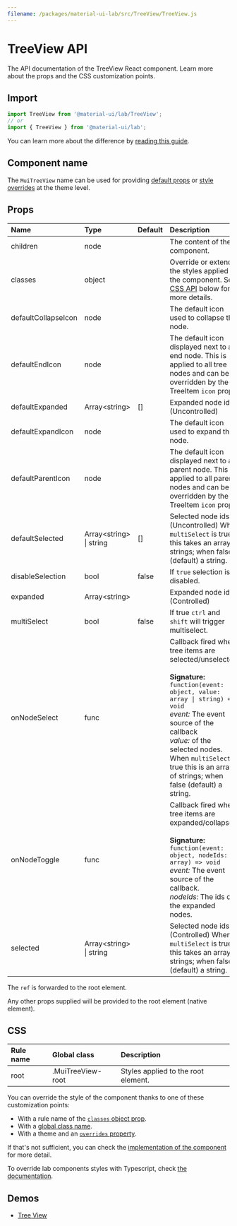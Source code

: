 ```yaml
---
filename: /packages/material-ui-lab/src/TreeView/TreeView.js
---
```


<!--- This documentation is automatically generated, do not try to edit it. -->

# TreeView API

<p class="description">The API documentation of the TreeView React component. Learn more about the props and the CSS customization points.</p>

## Import

```js
import TreeView from '@material-ui/lab/TreeView';
// or
import { TreeView } from '@material-ui/lab';
```

You can learn more about the difference by [reading this guide](/guides/minimizing-bundle-size/).



## Component name

The `MuiTreeView` name can be used for providing [default props](/customization/globals/#default-props) or [style overrides](/customization/globals/#css) at the theme level.

## Props

| Name | Type | Default | Description |
|:-----|:-----|:--------|:------------|
| <span class="prop-name">children</span> | <span class="prop-type">node</span> |  | The content of the component. |
| <span class="prop-name">classes</span> | <span class="prop-type">object</span> |  | Override or extend the styles applied to the component. See [CSS API](#css) below for more details. |
| <span class="prop-name">defaultCollapseIcon</span> | <span class="prop-type">node</span> |  | The default icon used to collapse the node. |
| <span class="prop-name">defaultEndIcon</span> | <span class="prop-type">node</span> |  | The default icon displayed next to a end node. This is applied to all tree nodes and can be overridden by the TreeItem `icon` prop. |
| <span class="prop-name">defaultExpanded</span> | <span class="prop-type">Array&lt;string&gt;</span> | <span class="prop-default">[]</span> | Expanded node ids. (Uncontrolled) |
| <span class="prop-name">defaultExpandIcon</span> | <span class="prop-type">node</span> |  | The default icon used to expand the node. |
| <span class="prop-name">defaultParentIcon</span> | <span class="prop-type">node</span> |  | The default icon displayed next to a parent node. This is applied to all parent nodes and can be overridden by the TreeItem `icon` prop. |
| <span class="prop-name">defaultSelected</span> | <span class="prop-type">Array&lt;string&gt;<br>&#124;&nbsp;string</span> | <span class="prop-default">[]</span> | Selected node ids. (Uncontrolled) When `multiSelect` is true this takes an array of strings; when false (default) a string. |
| <span class="prop-name">disableSelection</span> | <span class="prop-type">bool</span> | <span class="prop-default">false</span> | If `true` selection is disabled. |
| <span class="prop-name">expanded</span> | <span class="prop-type">Array&lt;string&gt;</span> |  | Expanded node ids. (Controlled) |
| <span class="prop-name">multiSelect</span> | <span class="prop-type">bool</span> | <span class="prop-default">false</span> | If true `ctrl` and `shift` will trigger multiselect. |
| <span class="prop-name">onNodeSelect</span> | <span class="prop-type">func</span> |  | Callback fired when tree items are selected/unselected.<br><br>**Signature:**<br>`function(event: object, value: array \| string) => void`<br>*event:* The event source of the callback<br>*value:* of the selected nodes. When `multiSelect` is true this is an array of strings; when false (default) a string. |
| <span class="prop-name">onNodeToggle</span> | <span class="prop-type">func</span> |  | Callback fired when tree items are expanded/collapsed.<br><br>**Signature:**<br>`function(event: object, nodeIds: array) => void`<br>*event:* The event source of the callback.<br>*nodeIds:* The ids of the expanded nodes. |
| <span class="prop-name">selected</span> | <span class="prop-type">Array&lt;string&gt;<br>&#124;&nbsp;string</span> |  | Selected node ids. (Controlled) When `multiSelect` is true this takes an array of strings; when false (default) a string. |

The `ref` is forwarded to the root element.

Any other props supplied will be provided to the root element (native element).

## CSS

| Rule name | Global class | Description |
|:-----|:-------------|:------------|
| <span class="prop-name">root</span> | <span class="prop-name">.MuiTreeView-root</span> | Styles applied to the root element.

You can override the style of the component thanks to one of these customization points:

- With a rule name of the [`classes` object prop](/customization/components/#overriding-styles-with-classes).
- With a [global class name](/customization/components/#overriding-styles-with-global-class-names).
- With a theme and an [`overrides` property](/customization/globals/#css).

If that's not sufficient, you can check the [implementation of the component](https://github.com/mui-org/material-ui/blob/next/packages/material-ui-lab/src/TreeView/TreeView.js) for more detail.

To override lab components styles with Typescript, check [the documentation](https://material-ui.com/components/about-the-lab/#typescript).

## Demos

- [Tree View](/components/tree-view/)

